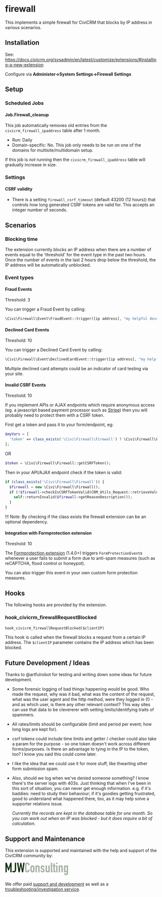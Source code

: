 # firewall

This implements a simple firewall for CiviCRM that blocks by IP address in various scenarios.

## Installation

See: https://docs.civicrm.org/sysadmin/en/latest/customize/extensions/#installing-a-new-extension

Configure via **Administer->System Settings->Firewall Settings**

## Setup

### Scheduled Jobs

#### Job.Firewall_cleanup

This job automatically removes old entries from the `civicrm_firewall_ipaddress` table after 1 month.

* Run: Daily
* Domain-specific: No. This job only needs to be run on one of the domains for multisite/multidomain setup.

If this job is *not* running then the `civicrm_firewall_ipaddress` table will gradually increase in size.

### Settings

#### CSRF validity

* There is a setting `firewall_csrf_timeout` (default 43200 (12 hours)) that controls how long generated CSRF tokens
are valid for. This accepts an integer number of seconds.

## Scenarios

### Blocking time

The extension currently blocks an IP address when there are a number of events equal to the 'threshold' for the event
type in the past two hours. Once the number of events in the last 2 hours drop below the threshold, the IP address will
be automatically unblocked.

### Event types

#### Fraud Events

Threshold: 3

You can trigger a Fraud Event by calling:
```php
\Civi\Firewall\Event\FraudEvent::trigger([ip address], "my helpful description");
```

#### Declined Card Events

Threshold: 10

You can trigger a Declined Card Event by calling:
```php
\Civi\Firewall\Event\DeclinedCardEvent::trigger([ip address], "my helpful description");
```

Multiple declined card attempts could be an indicator of card testing via your site.

#### Invalid CSRF Events

Threshold: 10

If you implement APIs or AJAX endpoints which require anonymous access (eg. a javascript based payment processor
such as [Stripe](https://lab.civicrm.org/extensions/stripe)) then you will probably need to protect them with a CSRF token.

First get a token and pass it to your form/endpoint, eg:

```php
$myVars = [
  'token' => class_exists('\Civi\Firewall\Firewall') ? \Civi\Firewall\Firewall::getCSRFToken() : NULL,
];
```

OR

```php
$token = \Civi\Firewall\Firewall::getCSRFToken();
```

Then in your API/AJAX endpoint check if the token is valid:

```php
if (class_exists('\Civi\Firewall\Firewall')) {
  $firewall = new \Civi\Firewall\Firewall();
  if (!$firewall->checkIsCSRFTokenValid(CRM_Utils_Request::retrieveValue('token', 'String'))) {
    self::returnInvalid($firewall->getReasonDescription());
  }
}
```

!!! Note: By checking if the class exists the firewall extension can be an optional dependency.

#### Integration with Formprotection extension

Threshold: 10

The [Formprotection extension](https://civicrm.org/extensions/form-protection) (1.4.0+) triggers `FormProtectionEvent`s
whenever a user fails to submit a form due to anti-spam measures (such as reCAPTCHA, flood control or honeypot).

You can also trigger this event in your own custom form protection measures.

## Hooks

The following hooks are provided by the extension.

### hook_civicrm_firewallRequestBlocked

`hook_civicrm_firewallRequestBlocked($clientIP)`

This hook is called when the firewall blocks a request from a certain IP address. The `$clientIP` parameter contains the IP
address which has been blocked.

## Future Development / Ideas

Thanks to @artfulrobot for testing and writing down some ideas for future development.

* Some forensic logging of bad things happening would be good. Who made the request, why was it bad, what was the content of the request, what was the user agent and the http method, were they logged in (!) - and as which user, is there any other relevant context? This way sites can use that data to be clevererer with setting limits/identifying traits of spammers.
* All rates/limits should be configurable (limit and period per event; how long logs are kept for).
* csrf tokens could include time limits and getter / checker could also take a param for the purpose - so one token doesn't work across different forms/purposes. Is there an advantage to tying in the IP to the token, too? I know you said this could come later.
* I like the idea that we could use it for more stuff, like thwarting other form submission spam.
* Also, should we log when we've denied someone something? I know there's the server logs with 403s. Just thinking that when I've been in this sort of situation, you can never get enough information. e.g. if it's baddies: need to study their behaviour; if it's goodies getting frustrated, good to understand what happened there, too, as it may help solve a supporter relations issue.

  *Currently the records are kept in the database table for one month. So you can work out when an IP was blocked - but it does require a bit of calculation.*

## Support and Maintenance
This extension is supported and maintained with the help and support of the CiviCRM community by:

[![MJW Consulting](images/mjwconsulting.jpg)](https://www.mjwconsult.co.uk)

We offer paid [support and development](https://mjw.pt/support) as well as a [troubleshooting/investigation service](https://mjw.pt/investigation).
